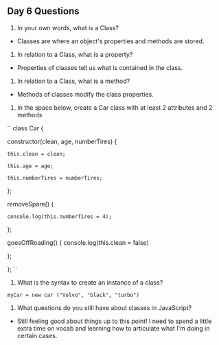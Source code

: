 ## Day 6 Questions

1. In your own words, what is a Class?

+ Classes are where an object's properties and methods are stored.

1. In relation to a Class, what is a property?

+ Properties of classes tell us what is contained in the class.

1. In relation to a Class, what is a method?

+ Methods of classes modify the class properties.

1. In the space below, create a Car class with at least 2 attributes and 2 methods

`` class Car {

  constructor(clean, age, numberTires) {
  
    this.clean = clean;
    
    this.age = age;
    
    this.numberTires = numberTires;
    
  };


  removeSpare() {
  
    console.log(this.numberTires = 4);
    

  };

  goesOffRoading() {
    console.log(this.clean = false)

  };
  

}; ``

1. What is the syntax to create an instance of a class?

``myCar = new car ("Volvo", "black", "turbo")``

1. What questions do you still have about classes in JavaScript?

+ Still feeling good about things up to this point! I need to spend a little extra time on vocab and learning how to articulate what I'm doing in certain cases.
